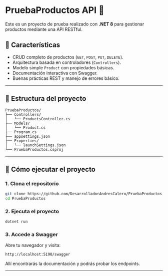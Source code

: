 # PruebaProductos API 🛒

Este es un proyecto de prueba realizado con **.NET 8** para gestionar productos mediante una API RESTful.

## 📌 Características

- CRUD completo de productos (`GET`, `POST`, `PUT`, `DELETE`).
- Arquitectura basada en controladores (`Controllers`).
- Modelo simple `Product` con propiedades básicas.
- Documentación interactiva con Swagger.
- Buenas prácticas REST y manejo de errores básico.

---

## 📁 Estructura del proyecto

```
PruebaProductos/
├── Controllers/
│   └── ProductsController.cs
├── Models/
│   └── Product.cs
├── Program.cs
├── appsettings.json
├── Properties/
│   └── launchSettings.json
└── PruebaProductos.csproj
```

---

## 🚀 Cómo ejecutar el proyecto

### 1. Clona el repositorio

```bash
git clone https://github.com/DesarrolladorAndresCalero/PruebaProductos.git
cd PruebaProductos
```

### 2. Ejecuta el proyecto

```bash
dotnet run
```

### 3. Accede a Swagger

Abre tu navegador y visita:

```
http://localhost:5190/swagger
```

Allí encontrarás la documentación y podrás probar los endpoints.

---
